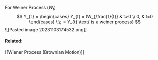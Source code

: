 For Weiner Process $(W_{t})$
$$
Y_{t} = \begin{cases}
Y_{t} = tW_{\frac{1}{t}} & t>0  \\
0, & t=0
\end{cases} \;\; = Y_{t} \text{ is a weiner process}
$$
![[Pasted image 20231103174532.png]]


#### Related:
[[Wiener Process (Brownian Motion)]]